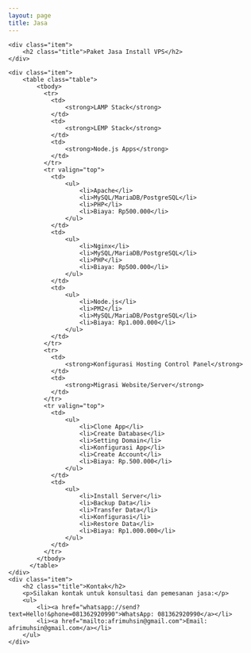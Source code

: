 ```yaml
---
layout: page
title: Jasa
---
```


<section class="list">
    <!-- {% for post in site.posts %}
        {% if post.projects %}
            <div class="item {% if post.star %}star{% endif %}">
                <a class="url" href="{% if post.externalLink %}{{ post.externalLink }}{% else %}{{ site.url }}{{ post.url }}{% endif %}">
                    <aside><time datetime="{{ post.date | date:"%d-%m-%Y" }}">{{ post.date | date: "%b %d %Y" }}</time></aside>
                    <h3 class="title">{{ post.title }}</h3>
                </a>
            </div>
        {% endif %}
    {% endfor %} -->

    <div class="item">
        <h2 class="title">Paket Jasa Install VPS</h2>
    </div>

    <div class="item">
        <table class="table">
            <tbody>
              <tr>
                <td>
                    <strong>LAMP Stack</strong>
                </td>
                <td>
                    <strong>LEMP Stack</strong>
                </td>
                <td>
                    <strong>Node.js Apps</strong>
                </td>
              </tr>
              <tr valign="top">
                <td>
                    <ul>
                        <li>Apache</li>
                        <li>MySQL/MariaDB/PostgreSQL</li>
                        <li>PHP</li>
                        <li>Biaya: Rp500.000</li>
                    </ul>
                </td>
                <td>
                    <ul>
                        <li>Nginx</li>
                        <li>MySQL/MariaDB/PostgreSQL</li>
                        <li>PHP</li>
                        <li>Biaya: Rp500.000</li>
                    </ul>
                </td>
                <td>
                    <ul>
                        <li>Node.js</li>
                        <li>PM2</li>
                        <li>MySQL/MariaDB/PostgreSQL</li>
                        <li>Biaya: Rp1.000.000</li>
                    </ul>
                </td>
              </tr>
              <tr>
                <td>
                    <strong>Konfigurasi Hosting Control Panel</strong>
                </td>
                <td>
                    <strong>Migrasi Website/Server</strong>
                </td>
              </tr>
              <tr valign="top">
                <td>
                    <ul>
                        <li>Clone App</li>
                        <li>Create Database</li>
                        <li>Setting Domain</li>
                        <li>Konfigurasi App</li>
                        <li>Create Account</li>
                        <li>Biaya: Rp.500.000</li>
                    </ul>
                </td>
                <td>
                    <ul>
                        <li>Install Server</li>
                        <li>Backup Data</li>
                        <li>Transfer Data</li>
                        <li>Konfigurasi</li>
                        <li>Restore Data</li>
                        <li>Biaya: Rp1.000.000</li>
                    </ul>
                </td>
              </tr>
            </tbody>
          </table>
    </div>
    <div class="item">
        <h2 class="title">Kontak</h2>
        <p>Silakan kontak untuk konsultasi dan pemesanan jasa:</p>
        <ul>
            <li><a href="whatsapp://send?text=Hello!&phone=081362920990">WhatsApp: 081362920990</a></li>
            <li><a href="mailto:afrimuhsin@gmail.com">Email: afrimuhsin@gmail.com</a></li>
        </ul>
    </div>
</section>
